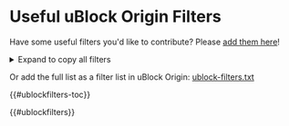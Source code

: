 # Useful uBlock Origin Filters

Have some useful filters you'd like to contribute? Please [add them here](https://github.com/mrjones2014/dotfiles/edit/master/ublock-mdbook/src/ublock-filters.yml)!

<details>
<summary>Expand to copy all filters</summary>

{{#ublockfilters-all}}

</details>

Or add the full list as a filter list in uBlock Origin: [ublock-filters.txt](https://mjones.network/ublock-filters.txt)

{{#ublockfilters-toc}}

{{#ublockfilters}}
